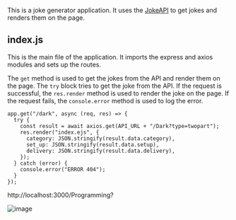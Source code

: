 This is a joke generator application. It uses the [JokeAPI](https://v2.jokeapi.dev/) to get jokes and renders them on the page.

## index.js

This is the main file of the application. It imports the express and axios modules and sets up the routes.

The `get` method is used to get the jokes from the API and render them on the page. The `try` block tries to get the joke from the API. If the request is successful, the `res.render` method is used to render the joke on the page. If the request fails, the `console.error` method is used to log the error.

```
app.get("/dark", async (req, res) => {
  try {
    const result = await axios.get(API_URL + "/Dark?type=twopart");
    res.render("index.ejs", {
      category: JSON.stringify(result.data.category),
      set_up: JSON.stringify(result.data.setup),
      delivery: JSON.stringify(result.data.delivery),
    });
  } catch (error) {
    console.error("ERROR 404");
  }
});
```
http://localhost:3000/Programming?

![image](https://github.com/Satvik-15/Generate-jokes-using-API/assets/77858316/30c97bbf-f940-43d0-83d3-3a2ccc194e02)

